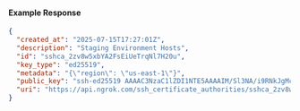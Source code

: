 <!-- Code generated for API Clients. DO NOT EDIT. -->

#### Example Response

```json
{
  "created_at": "2025-07-15T17:27:01Z",
  "description": "Staging Environment Hosts",
  "id": "sshca_2zv8w5xbYA2FsEiUeTrqNl7H20u",
  "key_type": "ed25519",
  "metadata": "{\"region\": \"us-east-1\"}",
  "public_key": "ssh-ed25519 AAAAC3NzaC1lZDI1NTE5AAAAIM/Sl3NA/i9RNkJgMcpxa/ga3yUNOP42xaTF7ZhmarMM",
  "uri": "https://api.ngrok.com/ssh_certificate_authorities/sshca_2zv8w5xbYA2FsEiUeTrqNl7H20u"
}
```
